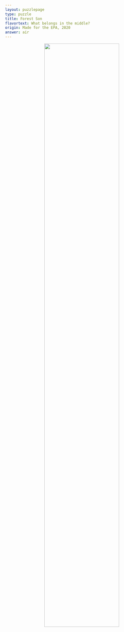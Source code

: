 ```yaml
---
layout: puzzlepage
type: puzzle
title: Forest Son
flavortext: What belongs in the middle?
origin: Made for the EPA, 2020
answer: air
---
```


<p align="center">
<img src="{{site.imgurl}}/statediagram.png" width="70%" />
</p>
